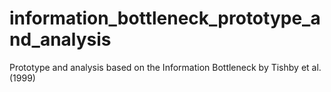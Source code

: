 # information_bottleneck_prototype_and_analysis
Prototype and analysis based on the Information Bottleneck by Tishby et al. (1999)
